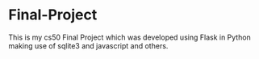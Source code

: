# Final-Project
This is my cs50 Final Project which was developed using Flask in Python making use of sqlite3 and javascript and others.
